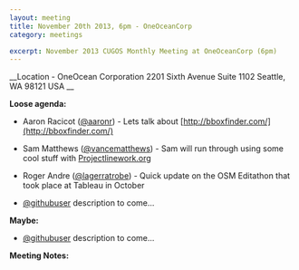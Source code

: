 ```yaml
---
layout: meeting
title: November 20th 2013, 6pm - OneOceanCorp
category: meetings

excerpt: November 2013 CUGOS Monthly Meeting at OneOceanCorp (6pm)
---
```


__Location -  OneOcean Corporation 2201 Sixth Avenue Suite 1102 Seattle, WA 98121 USA __ 

__Loose agenda:__

- Aaron Racicot ([@aaronr](https://github.com/aaronr)) - Lets talk about [http://bboxfinder.com/](http://bboxfinder.com/)
- Sam Matthews ([@vancematthews](https://twitter.com/vancematthews)) -  Sam will run through using some cool stuff with [Projectlinework.org](http://projectlinework.org)
- Roger Andre ([@lagerratrobe](https://dl.dropboxusercontent.com/u/26575408/index.html)) - Quick update on the OSM Editathon that took place at Tableau in October

- [@githubuser](https://yoururl.com/) description to come...

__Maybe:__

- [@githubuser](https://yoururl.com/) description to come...

__Meeting Notes:__
